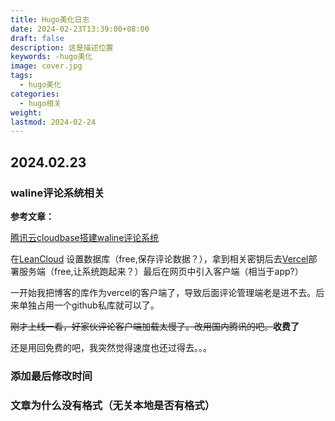 ```yaml
---
title: Hugo美化日志
date: 2024-02-23T13:39:00+08:00
draft: false
description: 这是描述位置
keywords: -hugo美化
image: cover.jpg
tags:
  - hugo美化
categories:
  - hugo相关
weight: 
lastmod: 2024-02-24
---
```


## 2024.02.23

### waline评论系统相关

**参考文章：**

[腾讯云cloudbase搭建waline评论系统](https://blog.z7sz.top/post/ffe060e9.html)

在[LeanCloud](https://console.leancloud.app/apps) 设置数据库（free,保存评论数据？），拿到相关密钥后去[Vercel](https://vercel.com/)部署服务端（free,让系统跑起来？）最后在网页中引入客户端（相当于app?）

一开始我把博客的库作为vercel的客户端了，导致后面评论管理端老是进不去。后来单独占用一个github私库就可以了。

~~刚才上线一看，好家伙评论客户端加载太慢了。改用国内腾讯的吧。~~**收费了**

还是用回免费的吧，我突然觉得速度也还过得去。。。



### 添加最后修改时间

### 文章为什么没有格式（无关本地是否有格式）
